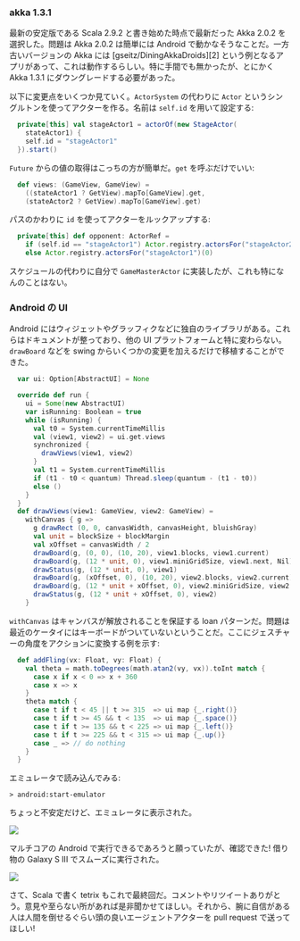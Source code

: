 
### akka 1.3.1

最新の安定版である Scala 2.9.2 と書き始めた時点で最新だった Akka 2.0.2 を選択した。問題は Akka 2.0.2 は簡単には Android で動かなそうなことだ。一方古いバージョンの Akka には
[gseitz/DiningAkkaDroids][2] という例となるアプリがあって、これは動作するらしい。特に手間でも無かったが、とにかく Akka 1.3.1 にダウングレードする必要があった。

以下に変更点をいくつか見ていく。`ActorSystem` の代わりに `Actor` というシングルトンを使ってアクターを作る。名前は `self.id` を用いて設定する:

```scala
  private[this] val stageActor1 = actorOf(new StageActor(
    stateActor1) {
    self.id = "stageActor1"
  }).start()
```

`Future` からの値の取得はこっちの方が簡単だ。`get` を呼ぶだけでいい:

```scala
  def views: (GameView, GameView) =
    ((stateActor1 ? GetView).mapTo[GameView].get,
    (stateActor2 ? GetView).mapTo[GameView].get)
```

パスのかわりに `id` を使ってアクターをルックアップする:

```scala
  private[this] def opponent: ActorRef =
    if (self.id == "stageActor1") Actor.registry.actorsFor("stageActor2")(0)
    else Actor.registry.actorsFor("stageActor1")(0)
```

スケジュールの代わりに自分で `GameMasterActor` に実装したが、これも特になんのことはない。

### Android の UI

Android にはウィジェットやグラッフィクなどに独自のライブラリがある。これらはドキュメントが整っており、他の UI プラットフォームと特に変わらない。`drawBoard` などを swing からいくつかの変更を加えるだけで移植することができた。

```scala
  var ui: Option[AbstractUI] = None

  override def run {
    ui = Some(new AbstractUI)
    var isRunning: Boolean = true
    while (isRunning) {
      val t0 = System.currentTimeMillis
      val (view1, view2) = ui.get.views
      synchronized {
        drawViews(view1, view2)
      }
      val t1 = System.currentTimeMillis
      if (t1 - t0 < quantum) Thread.sleep(quantum - (t1 - t0))
      else ()
    }
  }
  def drawViews(view1: GameView, view2: GameView) =
    withCanvas { g =>
      g drawRect (0, 0, canvasWidth, canvasHeight, bluishGray)
      val unit = blockSize + blockMargin
      val xOffset = canvasWidth / 2
      drawBoard(g, (0, 0), (10, 20), view1.blocks, view1.current)
      drawBoard(g, (12 * unit, 0), view1.miniGridSize, view1.next, Nil)
      drawStatus(g, (12 * unit, 0), view1)
      drawBoard(g, (xOffset, 0), (10, 20), view2.blocks, view2.current)
      drawBoard(g, (12 * unit + xOffset, 0), view2.miniGridSize, view2.next, Nil)
      drawStatus(g, (12 * unit + xOffset, 0), view2)
    }
```

`withCanvas` はキャンバスが解放されることを保証する loan パターンだ。問題は最近のケータイにはキーボードがついていないということだ。ここにジェスチャーの角度をアクションに変換する例を示す:

```scala
  def addFling(vx: Float, vy: Float) {
    val theta = math.toDegrees(math.atan2(vy, vx)).toInt match {
      case x if x < 0 => x + 360
      case x => x
    }
    theta match {
      case t if t < 45 || t >= 315  => ui map {_.right()}
      case t if t >= 45 && t < 135  => ui map {_.space()}
      case t if t >= 135 && t < 225 => ui map {_.left()}
      case t if t >= 225 && t < 315 => ui map {_.up()}
      case _ => // do nothing
    }
  }
```

エミュレータで読み込んでみる:

```
> android:start-emulator
```

ちょっと不安定だけど、エミュレータに表示された。

<img src="/images/tetrix-in-scala-day12.png"/>

マルチコアの Android で実行できるであろうと願っていたが、確認できた! 借り物の Galaxy S III でスムーズに実行された。

<img src="/images/tetrix-in-scala-day12b.png"/>

さて、Scala で書く tetrix もこれで最終回だ。コメントやリツイートありがとう。意見や至らない所があれば是非聞かせてほしい。それから、腕に自信がある人は人間を倒せるぐらい頭の良いエージェントアクターを pull request で送ってほしい!
